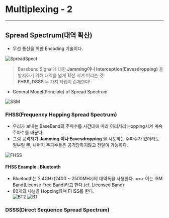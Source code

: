 # Multiplexing - 2
---
## Spread Spectrum(대역 확산)
- 무선 통신을 위한 Encoding 기술이다.  

![SpreadSpect](https://user-images.githubusercontent.com/71700079/112315742-c11d6900-8ced-11eb-8beb-d5c32c87942a.PNG)  

>Baseband Signal에 대한 __Jamming이나 Interception(Eavesdropping)__ 을 방지하기 위해 대역을 넓게 확산 시켜 버리는 것!  
>__FHSS, DSSS__ 두 가지 타입이 존재한다!
- General Model(Principle) of Spread Spectrum  

![SSM](https://user-images.githubusercontent.com/71700079/112316318-56b8f880-8cee-11eb-9739-268e6a29ddf8.PNG)  

### FHSS(Frequency Hopping Spread Spectrum)
- 우리가 보내는 BaseBand의 주파수를 시간대에 따라 이리저리 Hopping시켜 계속 주파수를 바꾼다.
- 그럼 공격자가 __Jamming 이나 Eavesdropping__ 을 시도하는 주파수가 있더라도 일부일 뿐, 나머지 주파수들은 공격당하지않고 전달이 가능하다.  

![FHSS](https://user-images.githubusercontent.com/71700079/112324007-a818b600-8cf5-11eb-8a70-1afffff1b202.PNG)  

#### FHSS Example : Bluetooth  
- Bluetooth는 2.4GHz(2400 ~ 2500MHz)의 대역폭을 사용한다. ==> 이는 ISM Band(License Free Band)라고 한다.(cf. Licensed Band)
- 80개의 채널을 Hopping하며 FHSS를 한다.  
![BT2](https://user-images.githubusercontent.com/71700079/112324265-f4fc8c80-8cf5-11eb-9866-f01bf6f3f8f3.PNG)
![BT](https://user-images.githubusercontent.com/71700079/112324272-f62db980-8cf5-11eb-8723-26282596657b.PNG)  

### DSSS(Direct Sequence Spread Spectrum)
